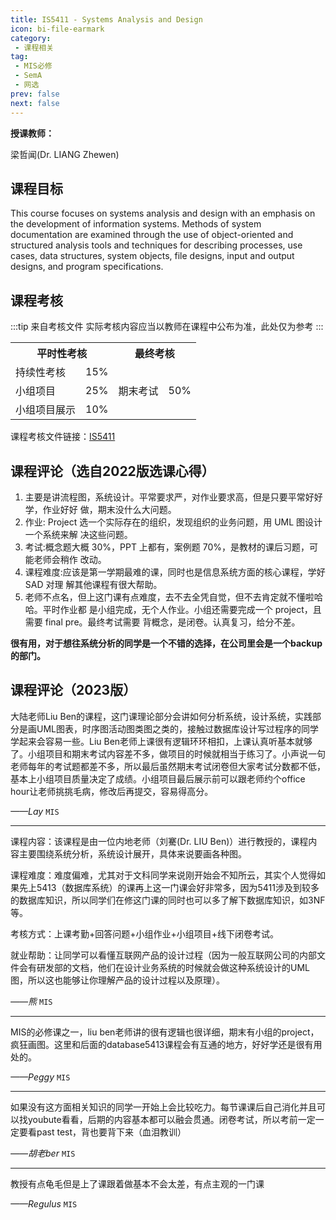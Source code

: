 ```yaml
---
title: IS5411 - Systems Analysis and Design
icon: bi-file-earmark
category: 
 - 课程相关
tag:
 - MIS必修
 - SemA
 - 网选
prev: false
next: false
---
```


**授课教师：**

<VPBanner
  title = "刘騫(Prof. LIU Ben) 'Ben'"
  content = "Associate Professor"
  logo = "https://www.cb.cityu.edu.hk/portfolio/photos/qianqliu.jpg"
  :actions = '[  
        {
            text: "详细信息",
            link: "https://www.cb.cityu.edu.hk/People-and-Research/People/People-Details?eid=qianqliu"
        },
    ]'
/>

梁哲闻(Dr. LIANG Zhewen)  <Badge text="NEW" type="info" />

<!--more-->

## 课程目标

This course focuses on systems analysis and design with an emphasis on the development of information systems. Methods of system documentation are examined through the use of object-oriented and structured analysis tools and techniques for describing processes, use cases, data structures, system objects, file designs, input and output designs, and program specifications.

## 课程考核

:::tip 来自考核文件
实际考核内容应当以教师在课程中公布为准，此处仅为参考
:::

<table>
    <tr>
        <th colspan=2>
            平时性考核
        </th>
        <th colspan=2>
            最终考核
        </th>
    </tr>
    <tr>
        <td>
            持续性考核
        </td>
        <td>
            15%
        </td>
        <td rowspan=3>
            期末考试
        </td>
        <td rowspan=3>
            50%
        </td>
    </tr>
    <tr>
        <td>
            小组项目
        </td>
        <td>
            25%
        </td>
    </tr>
    <tr>
        <td>
            小组项目展示
        </td>
        <td>
            10%
        </td>
    </tr>
</table>

课程考核文件链接：[IS5411](https://www.cityu.edu.hk/catalogue/pg/202425/course/IS5411.pdf)

## 课程评论（选自2022版选课心得）

1. 主要是讲流程图，系统设计。平常要求严，对作业要求高，但是只要平常好好学，作业好好 做，期末没什么大问题。
2. 作业: Project 选一个实际存在的组织，发现组织的业务问题，用 UML 图设计一个系统来解 决这些问题。
3. 考试:概念题大概 30%，PPT 上都有，案例题 70%，是教材的课后习题，可能老师会稍作 改动。
4. 课程难度:应该是第一学期最难的课，同时也是信息系统方面的核心课程，学好 SAD 对理 解其他课程有很大帮助。
5. 老师不点名，但上这门课有点难度，去不去全凭自觉，但不去肯定就不懂啦哈哈。平时作业都 是小组完成，无个人作业。小组还需要完成一个 project，且需要 final pre。最终考试需要 背概念，是闭卷。认真复习，给分不差。

**很有用，对于想往系统分析的同学是一个不错的选择，在公司里会是一个backup的部门。**

## 课程评论（2023版）

大陆老师Liu Ben的课程，这门课理论部分会讲如何分析系统，设计系统，实践部分是画UML图表，时序图活动图类图之类的，接触过数据库设计写过程序的同学学起来会容易一些。Liu Ben老师上课很有逻辑环环相扣，上课认真听基本就够了。小组项目和期末考试内容差不多，做项目的时候就相当于练习了。小声说一句老师每年的考试题都差不多，所以最后虽然期末考试闭卷但大家考试分数都不低，基本上小组项目质量决定了成绩。小组项目最后展示前可以跟老师约个office hour让老师挑挑毛病，修改后再提交，容易得高分。

_——Lay_ `MIS`

---

课程内容：该课程是由一位内地老师（刘騫(Dr. LIU Ben)）进行教授的，课程内容主要围绕系统分析，系统设计展开，具体来说要画各种图。

课程难度：难度偏难，尤其对于文科同学来说刚开始会不知所云，其实个人觉得如果先上5413（数据库系统）的课再上这一门课会好非常多，因为5411涉及到较多的数据库知识，所以同学们在修这门课的同时也可以多了解下数据库知识，如3NF等。

考核方式：上课考勤+回答问题+小组作业+小组项目+线下闭卷考试。

就业帮助：让同学可以看懂互联网产品的设计过程（因为一般互联网公司的内部文件会有研发部的文档，他们在设计业务系统的时候就会做这种系统设计的UML图，所以这也能够让你理解产品的设计过程以及原理）。

_——熊_ `MIS`

---

MIS的必修课之一，liu ben老师讲的很有逻辑也很详细，期末有小组的project，疯狂画图。这里和后面的database5413课程会有互通的地方，好好学还是很有用处的。

_——Peggy_ `MIS`

---

如果没有这方面相关知识的同学一开始上会比较吃力。每节课课后自己消化并且可以找youbute看看，后期的内容基本都可以融会贯通。闭卷考试，所以考前一定一定要看past test，背也要背下来（血泪教训）

_——胡老ber_ `MIS`

---

教授有点龟毛但是上了课跟着做基本不会太差，有点主观的一门课

_——Regulus_ `MIS`

